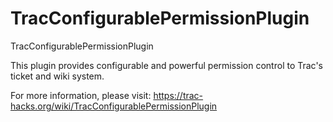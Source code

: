 # TracConfigurablePermissionPlugin
TracConfigurablePermissionPlugin

This plugin provides configurable and powerful permission control to Trac's ticket and wiki system.

For more information, please visit:
https://trac-hacks.org/wiki/TracConfigurablePermissionPlugin
